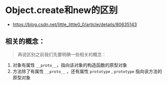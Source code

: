 # Object.create和new的区别
- https://blog.csdn.net/little_little0_0/article/details/80635143

## 相关的概念：
> 再说区别之前我们先要明确一些相关的概念：
1. 对象有属性 `__proto__`，指向该对象的构造函数的原型对象
2. 方法除了有属性 `__proto__` ，还有属性 `prototype` , `prototype` 指向该方法的原型对象
